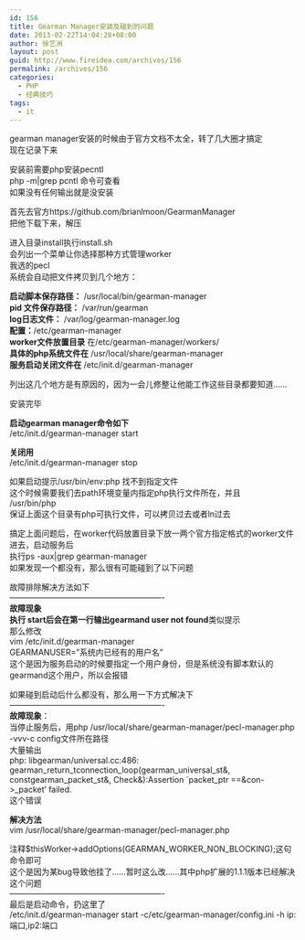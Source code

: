 ```yaml
---
id: 156
title: Gearman Manager安装及碰到的问题
date: 2013-02-22T14:04:28+08:00
author: 徐艺洲
layout: post
guid: http://www.fireidea.com/archives/156
permalink: /archives/156
categories:
  - PHP
  - 经典技巧
tags:
  - it
---
```

<div id="sina_keyword_ad_area2" class="articalContent   ">
  gearman manager安装的时候由于官方文档不太全，转了几大圈才搞定<br />现在记录下来</p> 
  
  <p>
    安装前需要php安装pecntl<br /> php -m|grep pcntl 命令可查看<br />如果没有任何输出就是没安装
  </p>
  
  <p>
    首先去官方https://github.com/brianlmoon/GearmanManager<br />把他下载下来，解压
  </p>
  
  <p>
    进入目录install执行install.sh<br />会列出一个菜单让你选择那种方式管理worker<br />我选的pecl<br />系统会自动把文件拷贝到几个地方：
  </p>
  
  <p>
    <b>启动脚本保存路径：</b> /usr/local/bin/gearman-manager<br /><b>pid 文件保存路径：</b> /var/run/gearman<br /><b>log日志文件：</b> /var/log/gearman-manager.log<br /><b>配置：</b>/etc/gearman-manager<br /><b>worker文件放置目录</b> 在/etc/gearman-manager/workers/<br /><b>具体的php系统文件在</b> /usr/local/share/gearman-manager<br /><b>服务启动关闭文件在</b> /etc/init.d/gearman-manager
  </p>
  
  <p>
    列出这几个地方是有原因的，因为一会儿修整让他能工作这些目录都要知道……
  </p>
  
  <p>
    安装完毕
  </p>
  
  <p>
    <b>启动gearman manager命令如下</b><br />/etc/init.d/gearman-manager start
  </p>
  
  <p>
    <b>关闭用</b><br />/etc/init.d/gearman-manager stop
  </p>
  
  <p>
    如果启动提示/usr/bin/env:php 找不到指定文件<br />这个时候需要我们去path环境变量内指定php执行文件所在，并且<br />/usr/bin/php<br />保证上面这个目录有php可执行文件，可以拷贝过去或者ln过去
  </p>
  
  <p>
    搞定上面问题后，在worker代码放置目录下放一两个官方指定格式的worker文件进去，启动服务后<br />执行ps -aux|grep gearman-manager<br />如果发现一个都没有，那么很有可能碰到了以下问题
  </p>
  
  <p>
    故障排除解决方法如下<br />&#8212;&#8212;&#8212;&#8212;&#8212;&#8212;&#8212;&#8212;&#8212;&#8212;&#8212;&#8212;&#8212;&#8212;&#8212;&#8212;&#8212;&#8212;&#8212;-<br /><b>故障现象<br />执行 start后会在第一行输出gearmand user not found</b>类似提示<br />那么修改<br />vim /etc/init.d/gearman-manager<br />GEARMANUSER=&#8221;系统内已经有的用户名&#8221;<br />这个是因为服务启动的时候要指定一个用户身份，但是系统没有脚本默认的gearmand这个用户，所以会报错
  </p>
  
  <p>
    如果碰到启动后什么都没有，那么用一下方式解决下<br />&#8212;&#8212;&#8212;&#8212;&#8212;&#8212;&#8212;&#8212;&#8212;&#8212;&#8212;&#8212;&#8212;&#8212;&#8212;&#8212;&#8212;&#8212;&#8212;-<br /><b>故障现象</b>：<br />当停止服务后，用php /usr/local/share/gearman-manager/pecl-manager.php -vvv-c config文件所在路径<br />大量输出<br />php: libgearman/universal.cc:486: gearman_return_tconnection_loop(gearman_universal_st&, constgearman_packet_st&, Check&):Assertion `packet_ptr ==&con->_packet&#8217; failed.<br />这个错误
  </p>
  
  <p>
    <b>解决方法</b><br />vim /usr/local/share/gearman-manager/pecl-manager.php
  </p>
  
  <p>
    注释$thisWorker->addOptions(GEARMAN_WORKER_NON_BLOCKING);这句命令即可<br />这个是因为某bug导致他挂了……暂时这么改……其中php扩展的1.1.1版本已经解决这个问题<br />&#8212;&#8212;&#8212;&#8212;&#8212;&#8212;&#8212;&#8212;&#8212;&#8212;&#8212;&#8212;&#8212;&#8212;&#8212;&#8212;&#8212;&#8212;&#8212;-<br />最后是启动命令，扔这里了<br />/etc/init.d/gearman-manager start -c/etc/gearman-manager/config.ini -h ip:端口,ip2:端口
  </p>
